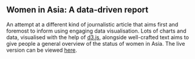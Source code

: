 ## Women in Asia: A data-driven report

An attempt at a different kind of journalistic article that aims first and foremost to inform using engaging data visualisation. Lots of charts and data, visualised with the help of [d3.js](http://d3js.org/), alongside well-crafted text aims to give people a general overview of the status of women in Asia. The live version can be viewed [here](womeninasia.theoldbeggar.com).